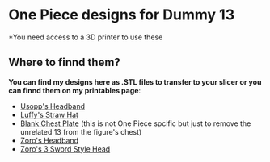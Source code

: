 # One Piece designs for Dummy 13

*You need access to a 3D printer to use these

## Where to finnd them?
**You can find my designs here as .STL files to transfer to your slicer or you can finnd them on my printables page**:
- [Usopp's Headband](https://www.printables.com/model/985252-dummy-13-usopps-headband)
- [Luffy's Straw Hat](https://www.printables.com/model/984163-dummy-13-luffys-straw-hat)
- [Blank Chest Plate](https://www.printables.com/model/984041-dummy-13-blank-chest-plate) (this is not One Piece spcific but just to remove the unrelated 13 from the figure's chest)
- [Zoro's Headband](https://www.printables.com/model/983976-dummy-13-zoros-headband)
- [Zoro's 3 Sword Style Head](https://www.printables.com/model/983945-dummy-13-zoro-head)
